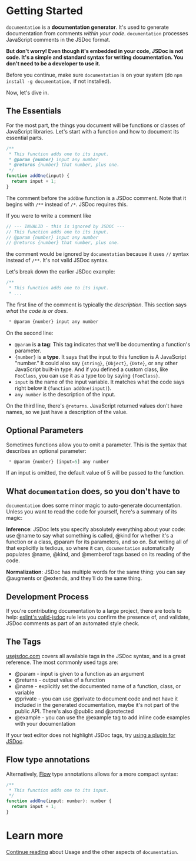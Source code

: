 # Getting Started

`documentation` is a **documentation generator**. It's used to generate documentation from
comments _within your code_. `documentation` processes JavaScript comments
in the JSDoc format. 

**But don't worry! Even though it's embedded in your code, JSDoc is not code. It's a simple and standard
syntax for writing documentation. You don't need to be a developer to use it.**

Before you continue, make sure `documentation` is on your system (do `npm install -g documentation,` if not installed).

Now, let's dive in.

## The Essentials

For the most part, the things you document will be functions or classes
of JavaScript libraries. Let's start with a function and how to document
its essential parts.

```js
/**
 * This function adds one to its input.
 * @param {number} input any number
 * @returns {number} that number, plus one.
 */
function addOne(input) {
  return input + 1;
}
```

The comment before the `addOne` function is a JSDoc comment. Note that it
begins with `/**` instead of `/*`. JSDoc requires this.

If you were to write a comment like

```js
// --- INVALID - this is ignored by JSDOC ---
// This function adds one to its input.
// @param {number} input any number
// @returns {number} that number, plus one.
```

the comment would be ignored by `documentation` because it uses `//` syntax instead of `/**`.
It's not valid JSDoc syntax.

Let's break down the earlier JSDoc example:

```js
/**
 * This function adds one to its input.
 * ...
```

The first line of the comment is typically the _description_. This section
says _what the code is or does_.

```js
 * @param {number} input any number
```

On the second line:

* `@param` is **a tag**: This tag indicates that we'll be documenting a function's parameter.
* `{number}` is **a type**. It says that the input to this function is
  A JavaScript "number." It could also say `{string}`,
  `{Object}`, `{Date}`, or any other JavaScript built-in type. And if you
  defined a custom class, like `FooClass`, you can use it as a type too by
  saying `{FooClass}`.
* `input` is the name of the input variable. It matches what the code
  says right below it (`function addOne(input)`).
* `any number` is the description of the input.

On the third line, there's `@returns`. JavaScript returned values 
don't have names, so we just have a description of the value.

## Optional Parameters

Sometimes functions allow you to omit a parameter. 
This is the syntax that describes an optional parameter:

```js
 * @param {number} [input=5] any number
```

If an input is omitted, the default value of 5 will be passed to the function.

## What `documentation` does, so you don't have to

`documentation` does some minor magic to auto-generate documentation. Unless
you want to read the code for yourself, here's a summary of its magic:

**Inference**: JSDoc lets you specify absolutely everything about your code:
use @name to say what something is called, @kind for whether it's a function
or a class, @param for its parameters, and so on. But writing all of that
explicitly is tedious, so where it can, `documentation` automatically
populates @name, @kind, and @memberof tags based on its reading of the
code.

**Normalization**: JSDoc has multiple words for the same thing: you can
say @augments or @extends, and they'll do the same thing.

## Development Process

If you're contributing documentation to a large project, there
are tools to help: [eslint's valid-jsdoc](https://eslint.org/docs/rules/valid-jsdoc) rule
lets you confirm the presence of, and validate, JSDoc comments as part of an
automated style check.

## The Tags

[usejsdoc.com](http://usejsdoc.org/index.html) covers all available tags in the
JSDoc syntax, and is a great reference. The most commonly used tags
are:

* @param - input is given to a function as an argument
* @returns - output value of a function
* @name - explicitly set the documented name of a function, class, or variable
* @private - you can use @private to document
  code and not have it included in the generated documentation,
  maybe it's not part of the public API. There's also @public and @protected 
* @example - you can use the @example tag to add inline code examples with your
  documentation

If your text editor does not highlight JSDoc tags, 
try [using a plugin for JSDoc](https://github.com/documentationjs/documentation/wiki/Text-editor-plugins).

## Flow type annotations

Alternatively, [Flow](https://flow.org/) type annotations allows for a more compact syntax:

```js
/**
 * This function adds one to its input.
 */
function addOne(input: number): number {
  return input + 1;
}
```

# Learn more

[Continue reading](https://github.com/documentationjs/documentation#documentation) about Usage and the other aspects of `documentation`.
